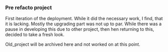 ### Pre refacto project

First iteration of the deployment. While it did the necessary work, I find, that it is lacking. Mostly the upgrading part was not up to par.
While there was a pause in developing this due to other project, then hen returning to this, decided to take a fresh look.

Old_project will be archived here and not worked on at this point.